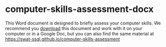 # computer-skills-assessment-docx
This Word document is designed to briefly assess your computer skills. We recommend you [download](https://github.com/swat-ssql/computer-skills-assessment-docx/raw/refs/heads/main/Computer-Skills-Assessment.docx
) this document and work with it on your computer or in a Google Doc, but you can also find the same material at https://swat-ssql.github.io/computer-skills-assessment
